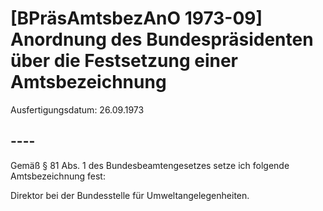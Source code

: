 # [BPräsAmtsbezAnO 1973-09] Anordnung des Bundespräsidenten über die Festsetzung einer Amtsbezeichnung

Ausfertigungsdatum: 26.09.1973

 

## ----

Gemäß § 81 Abs. 1 des Bundesbeamtengesetzes setze ich folgende Amtsbezeichnung fest:

  
Direktor bei der Bundesstelle für Umweltangelegenheiten.
